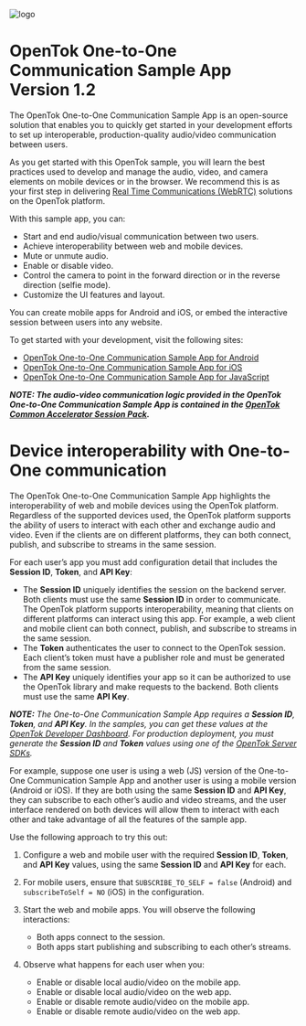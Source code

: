 ![logo](../tokbox-logo.png)

# OpenTok One-to-One Communication Sample App<br/>Version 1.2

The OpenTok One-to-One Communication Sample App is an open-source solution that enables you to quickly get started in your development efforts to set up interoperable, production-quality audio/video communication between users.

As you get started with this OpenTok sample, you will learn the best practices used to develop and manage the audio, video, and camera elements on mobile devices or in the browser. We recommend this is as your first step in delivering [Real Time Communications (WebRTC)](https://tokbox.com/about-webrtc) solutions on the OpenTok platform.

With this sample app, you can:

- Start and end audio/visual communication between two users.
- Achieve interoperability between web and mobile devices.
- Mute or unmute audio.
- Enable or disable video.
- Control the camera to point in the forward direction or in the reverse direction (selfie mode).
- Customize the UI features and layout.

You can create mobile apps for Android and iOS, or embed the interactive session between users into any website.

To get started with your development, visit the following sites:

- [OpenTok One-to-One Communication Sample App for Android](./android)
- [OpenTok One-to-One Communication Sample App for iOS](./iOS)
- [OpenTok One-to-One Communication Sample App for JavaScript](./js)


_**NOTE: The audio-video communication logic provided in the OpenTok One-to-One Communication Sample App is contained in the [OpenTok Common Accelerator Session Pack](https://github.com/opentok/acc-pack-common).**_

# Device interoperability with One-to-One communication

The OpenTok One-to-One Communication Sample App highlights the interoperability of web and mobile devices using the OpenTok platform. Regardless of the supported devices used, the OpenTok platform supports the ability of users to interact with each other and exchange audio and video. Even if the clients are on different platforms, they can both connect, publish, and subscribe to streams in the same session.

For each user’s app you must add configuration detail that includes the **Session ID**, **Token**, and **API Key**:

- The **Session ID** uniquely identifies the session on the backend server. Both clients must use the same **Session ID** in order to communicate. The OpenTok platform supports interoperability, meaning that clients on different platforms can interact using this app. For example, a web client and mobile client can both connect, publish, and subscribe to streams in the same session.
- The **Token** authenticates the user to connect to the OpenTok session. Each client’s token must have a publisher role and must be generated from the same session.
- The **API Key** uniquely identifies your app so it can be authorized to use the OpenTok library and make requests to the backend. Both clients must use the same **API Key**.

_**NOTE:** The One-to-One Communication Sample App requires a **Session ID**, **Token**, and **API Key**. In the samples, you can get these values at the [OpenTok Developer Dashboard](https://dashboard.tokbox.com/). For production deployment, you must generate the **Session ID** and **Token** values using one of the [OpenTok Server SDKs](https://tokbox.com/developer/sdks/server/)._

For example, suppose one user is using a web (JS) version of the One-to-One Communication Sample App and another user is using a mobile version (Android or iOS). If they are both using the same **Session ID** and **API Key**, they can subscribe to each other’s audio and video streams, and the user interface rendered on both devices will allow them to interact with each other and take advantage of all the features of the sample app.

Use the following approach to try this out:

1. Configure a web and mobile user with the required  **Session ID**, **Token**, and **API Key** values, using the same **Session ID** and **API Key** for each.

2. For mobile users, ensure that `SUBSCRIBE_TO_SELF = false` (Android) and `subscribeToSelf = NO` (iOS) in the configuration.

3. Start the web and mobile apps. You will observe the following interactions:

   - Both apps connect to the session.
   - Both apps start publishing and subscribing to each other’s streams.

4. Observe what happens for each user when you:

   - Enable or disable local audio/video on the mobile app.
   - Enable or disable local audio/video on the web app.
   - Enable or disable remote audio/video on the mobile app.
   - Enable or disable remote audio/video on the web app.
